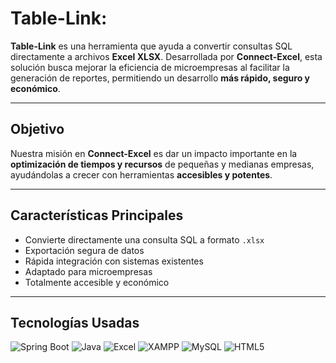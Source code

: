 # Table-Link: 
**Table-Link** es una herramienta que ayuda a convertir consultas SQL directamente a archivos **Excel XLSX**. Desarrollada por **Connect-Excel**, esta solución busca mejorar la eficiencia de microempresas al facilitar la generación de reportes, permitiendo un desarrollo **más rápido, seguro y económico**.

---

## Objetivo

Nuestra misión en **Connect-Excel** es dar un impacto importante en la **optimización de tiempos y recursos** de pequeñas y medianas empresas, ayudándolas a crecer con herramientas **accesibles y potentes**.

---

## Características Principales

- Convierte directamente una consulta SQL a formato `.xlsx`
- Exportación segura de datos
- Rápida integración con sistemas existentes
- Adaptado para microempresas
- Totalmente accesible y económico

---

## Tecnologías Usadas

![Spring Boot](https://img.shields.io/badge/Spring_Boot-6DB33F?style=flat-badge&logo=springboot&logoColor=white)
![Java](https://img.shields.io/badge/Java-ED8B00?style=flat-badge&logo=java&logoColor=white)
![Excel](https://img.shields.io/badge/Excel-217346?style=flat-&logo=microsoft-excel&logoColor=white)
![XAMPP](https://img.shields.io/badge/XAMPP-FB7A24?style=flat-badge&logo=xampp&logoColor=white)
![MySQL](https://img.shields.io/badge/MySQL-4479A1?style=flat-badge&logo=mysql&logoColor=white)
![HTML5](https://img.shields.io/badge/HTML5-E34F26?style=flat-square&logo=html5&logoColor=white)
